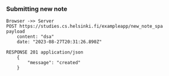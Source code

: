### Submitting new note
```uml-sequence-diagram
Browser ->> Server
POST https://studies.cs.helsinki.fi/exampleapp/new_note_spa
payload
    content: "dsa"
    date: "2023-08-27T20:31:26.890Z"

RESPONSE 201 application/json
    {
        "message": "created"
    }
```
